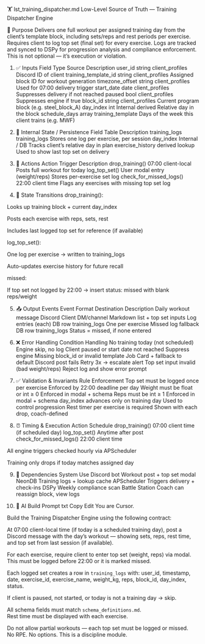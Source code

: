 🏋️ lst_training_dispatcher.md
Low-Level Source of Truth — Training Dispatcher Engine

🎯 Purpose
Delivers one full workout per assigned training day from the client’s template block, including sets/reps and rest periods per exercise. Requires client to log top set (final set) for every exercise. Logs are tracked and synced to DSPy for progression analysis and compliance enforcement. This is not optional — it’s execution or violation.

1. ✅ Inputs
Field	Type	Source	Description
user_id	string	client_profiles	Discord ID of client
training_template_id	string	client_profiles	Assigned block ID for workout generation
timezone_offset	string	client_profiles	Used for 07:00 delivery trigger
start_date	date	client_profiles	Suppresses delivery if not reached
paused	bool	client_profiles	Suppresses engine if true
block_id	string	client_profiles	Current program block (e.g. steel_block_A)
day_index	int	Internal derived	Relative day in the block
schedule_days	array	training_template	Days of the week this client trains (e.g. MWF)

2. 🧠 Internal State / Persistence
Field	Table	Description
training_logs	training_logs	Stores one log per exercise, per session
day_index	Internal / DB	Tracks client’s relative day in plan
exercise_history	derived lookup	Used to show last top set on delivery

3. 🔧 Actions
Action	Trigger	Description
drop_training()	07:00 client-local	Posts full workout for today
log_top_set()	User modal entry (weight/reps)	Stores per-exercise set log
check_for_missed_logs()	22:00 client time	Flags any exercises with missing top set log

4. 🔁 State Transitions
drop_training():

Looks up training block + current day_index

Posts each exercise with reps, sets, rest

Includes last logged top set for reference (if available)

log_top_set():

One log per exercise → written to training_logs

Auto-updates exercise history for future recall

missed:

If top set not logged by 22:00 → insert status: missed with blank reps/weight

5. 📤 Output Events
Event	Format	Destination	Description
Daily workout message	Discord	Client DM/channel	Markdown list + top set inputs
Log entries (each)	DB row	training_logs	One per exercise
Missed log fallback	DB row	training_logs	Status = missed, if none entered

6. ❌ Error Handling
Condition	Handling
No training today (not scheduled)	Engine skip, no log
Client paused or start date not reached	Suppress engine
Missing block_id or invalid template	Job Card + fallback to default
Discord post fails	Retry 3x → escalate alert
Top set input invalid (bad weight/reps)	Reject log and show error prompt

7. ✅ Validation & Invariants
Rule	Enforcement
Top set must be logged once per exercise	Enforced by 22:00 deadline per day
Weight must be float or int ≥ 0	Enforced in modal + schema
Reps must be int ≥ 1	Enforced in modal + schema
day_index advances only on training day	Used to control progression
Rest timer per exercise is required	Shown with each drop, coach-defined

8. ⏰ Timing & Execution
Action	Schedule
drop_training()	07:00 client time (if scheduled day)
log_top_set()	Anytime after post
check_for_missed_logs()	22:00 client time

All engine triggers checked hourly via APScheduler

Training only drops if today matches assigned day

9. 🔗 Dependencies
System	Use
Discord bot	Workout post + top set modal
NeonDB	Training logs + lookup cache
APScheduler	Triggers delivery + check-ins
DSPy	Weekly compliance scan
Battle Station	Coach can reassign block, view logs

10. 🧠 AI Build Prompt
txt
Copy
Edit
You are Cursor.

Build the Training Dispatcher Engine using the following contract:

At 07:00 client-local time (if today is a scheduled training day), post a Discord message with the day’s workout — showing sets, reps, rest time, and top set from last session (if available).

For each exercise, require client to enter top set (weight, reps) via modal. This must be logged before 22:00 or it is marked missed.

Each logged set creates a row in `training_logs` with: user_id, timestamp, date, exercise_id, exercise_name, weight_kg, reps, block_id, day_index, status.

If client is paused, not started, or today is not a training day → skip.

All schema fields must match `schema_definitions.md`.  
Rest time must be displayed with each exercise.

Do not allow partial workouts — each top set must be logged or missed.  
No RPE. No options. This is a discipline module.
